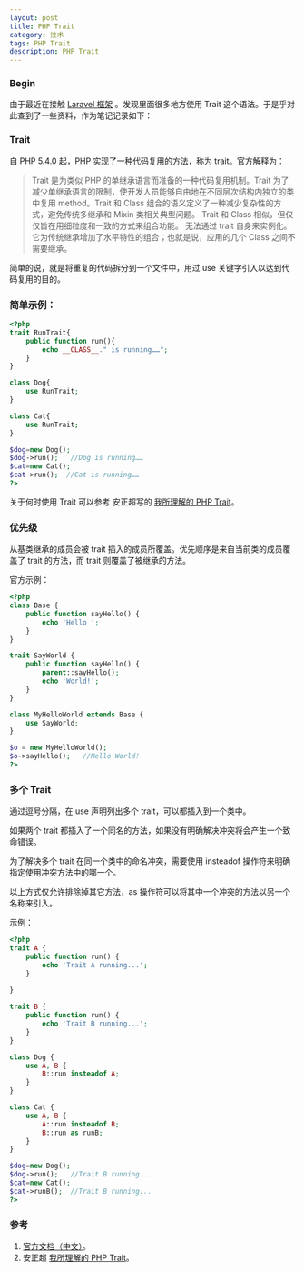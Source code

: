 ```yaml
---
layout: post
title: PHP Trait
category: 技术
tags: PHP Trait
description: PHP Trait
---
```


### Begin

由于最近在接触 [Laravel 框架](https://laravel.com/) 。发现里面很多地方使用 Trait 这个语法。于是乎对此查到了一些资料，作为笔记记录如下：

### Trait

自 PHP 5.4.0 起，PHP 实现了一种代码复用的方法，称为 trait。官方解释为：

> Trait 是为类似 PHP 的单继承语言而准备的一种代码复用机制。Trait 为了减少单继承语言的限制，使开发人员能够自由地在不同层次结构内独立的类中复用 method。Trait 和 Class 组合的语义定义了一种减少复杂性的方式，避免传统多继承和 Mixin 类相关典型问题。
Trait 和 Class 相似，但仅仅旨在用细粒度和一致的方式来组合功能。 无法通过 trait 自身来实例化。它为传统继承增加了水平特性的组合；也就是说，应用的几个 Class 之间不需要继承。

简单的说，就是将重复的代码拆分到一个文件中，用过 use 关键字引入以达到代码复用的目的。

### 简单示例：

```php
<?php
trait RunTrait{
	public function run(){
		echo __CLASS__." is running……";
	}
}

class Dog{
	use RunTrait;
}

class Cat{
	use RunTrait;
}

$dog=new Dog();
$dog->run();   //Dog is running……
$cat=new Cat();
$cat->run();  //Cat is running……
?>
```
关于何时使用 Trait 可以参考 安正超写的 [我所理解的 PHP Trait](http://overtrue.me/articles/2016/04/about-php-trait.html)。

### 优先级

从基类继承的成员会被 trait 插入的成员所覆盖。优先顺序是来自当前类的成员覆盖了 trait 的方法，而 trait 则覆盖了被继承的方法。

官方示例：

```php
<?php
class Base {
    public function sayHello() {
        echo 'Hello ';
    }
}

trait SayWorld {
    public function sayHello() {
        parent::sayHello();
        echo 'World!';
    }
}

class MyHelloWorld extends Base {
    use SayWorld;
}

$o = new MyHelloWorld();
$o->sayHello();   //Hello World!
?>
```
### 多个 Trait

通过逗号分隔，在 use 声明列出多个 trait，可以都插入到一个类中。

如果两个 trait 都插入了一个同名的方法，如果没有明确解决冲突将会产生一个致命错误。

为了解决多个 trait 在同一个类中的命名冲突，需要使用 insteadof 操作符来明确指定使用冲突方法中的哪一个。

以上方式仅允许排除掉其它方法，as 操作符可以将其中一个冲突的方法以另一个名称来引入。

示例：

```php
<?php
trait A {
    public function run() {
        echo 'Trait A running...';
    }
    
}

trait B {
    public function run() {
        echo 'Trait B running...';
    }
}

class Dog {
    use A, B {
        B::run insteadof A; 
    }
}

class Cat {
    use A, B {
        A::run insteadof B;
        B::run as runB;
    }
}

$dog=new Dog();
$dog->run();   //Trait B running...
$cat=new Cat();
$cat->runB();  //Trait B running...
?>
```


### 参考

1. [官方文档（中文）](http://www.php.net/manual/zh/language.oop5.traits.php)。
2. 安正超 [我所理解的 PHP Trait](http://overtrue.me/articles/2016/04/about-php-trait.html)。